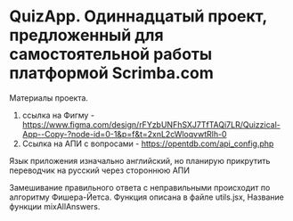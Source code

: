 # QuizApp. Одиннадцатый проект, предложенный для самостоятельной работы платформой Scrimba.com

Материалы проекта.
1. ссылка на Фигму - https://www.figma.com/design/rFYzbUNFhSXJ7TfTAQi7LR/Quizzical-App--Copy-?node-id=0-1&p=f&t=2xnL2cWloqvwtRlh-0
2. Ссылка на АПИ с вопросами - https://opentdb.com/api_config.php

Язык приложения изначально английский, но планирую прикрутить переводчик на русский через стороннюю АПИ

Замешивание правильного ответа с неправильными происходит по алгоритму Фишера-Йетса. Функция описана в файле utils.jsx, Название функции mixAllAnswers.






